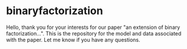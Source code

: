 # binaryfactorization
Hello, thank you for your interests for our paper "an extension of binary factorization...". 
This is the repository for the model and data associated with the paper. Let me know if you have any questions.
